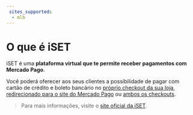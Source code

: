 ```yaml
---
 sites_supported:
  - mlb
---
```


# O que é iSET

iSET é uma **plataforma virtual que te permite receber pagamentos com Mercado Pago**.

Você poderá oferecer aos seus clientes a possibilidade de pagar com cartão de crédito e boleto bancário no [próprio checkout da sua loja](#bookmark_checkout_transparente), [redirecionado para o site do Mercado Pago](#bookmark_checkout_pro) ou [ambos os checkouts](#bookmark_ambos_checkouts).

<!-- -->
> Para mais informações, visite o [site oficial da iSET](https://www.iset.com.br/).